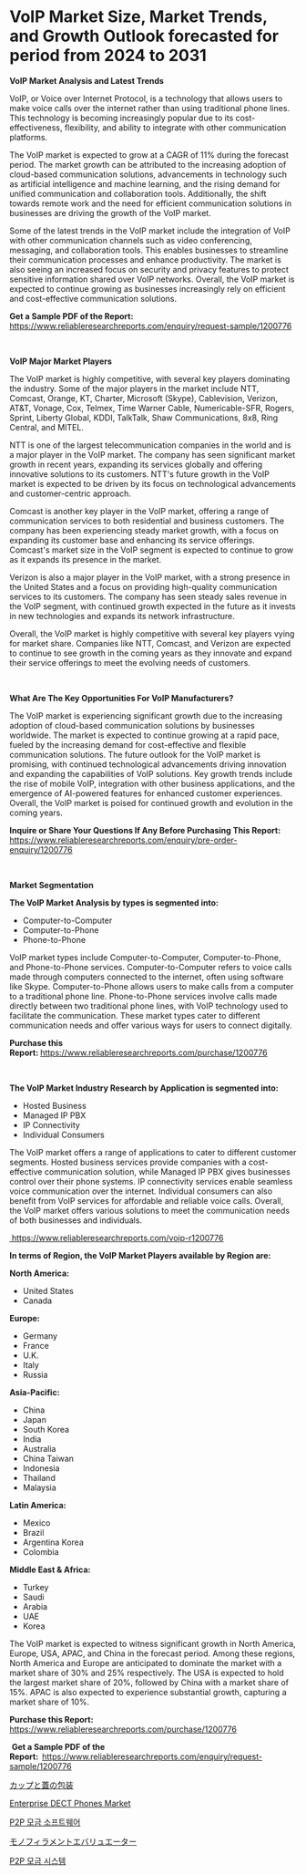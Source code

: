 <p><h1>VoIP Market Size, Market Trends, and Growth Outlook forecasted for period from 2024 to 2031</h1></p><p><strong>VoIP Market Analysis and Latest Trends</strong></p>
<p><p>VoIP, or Voice over Internet Protocol, is a technology that allows users to make voice calls over the internet rather than using traditional phone lines. This technology is becoming increasingly popular due to its cost-effectiveness, flexibility, and ability to integrate with other communication platforms.</p><p>The VoIP market is expected to grow at a CAGR of 11% during the forecast period. The market growth can be attributed to the increasing adoption of cloud-based communication solutions, advancements in technology such as artificial intelligence and machine learning, and the rising demand for unified communication and collaboration tools. Additionally, the shift towards remote work and the need for efficient communication solutions in businesses are driving the growth of the VoIP market.</p><p>Some of the latest trends in the VoIP market include the integration of VoIP with other communication channels such as video conferencing, messaging, and collaboration tools. This enables businesses to streamline their communication processes and enhance productivity. The market is also seeing an increased focus on security and privacy features to protect sensitive information shared over VoIP networks. Overall, the VoIP market is expected to continue growing as businesses increasingly rely on efficient and cost-effective communication solutions.</p></p>
<p><strong>Get a Sample PDF of the Report:&nbsp;</strong> <a href="https://www.reliableresearchreports.com/enquiry/request-sample/1200776">https://www.reliableresearchreports.com/enquiry/request-sample/1200776</a></p>
<p>&nbsp;</p>
<p><strong>VoIP Major Market Players</strong></p>
<p><p>The VoIP market is highly competitive, with several key players dominating the industry. Some of the major players in the market include NTT, Comcast, Orange, KT, Charter, Microsoft (Skype), Cablevision, Verizon, AT&T, Vonage, Cox, Telmex, Time Warner Cable, Numericable-SFR, Rogers, Sprint, Liberty Global, KDDI, TalkTalk, Shaw Communications, 8x8, Ring Central, and MITEL.</p><p>NTT is one of the largest telecommunication companies in the world and is a major player in the VoIP market. The company has seen significant market growth in recent years, expanding its services globally and offering innovative solutions to its customers. NTT's future growth in the VoIP market is expected to be driven by its focus on technological advancements and customer-centric approach.</p><p>Comcast is another key player in the VoIP market, offering a range of communication services to both residential and business customers. The company has been experiencing steady market growth, with a focus on expanding its customer base and enhancing its service offerings. Comcast's market size in the VoIP segment is expected to continue to grow as it expands its presence in the market.</p><p>Verizon is also a major player in the VoIP market, with a strong presence in the United States and a focus on providing high-quality communication services to its customers. The company has seen steady sales revenue in the VoIP segment, with continued growth expected in the future as it invests in new technologies and expands its network infrastructure.</p><p>Overall, the VoIP market is highly competitive with several key players vying for market share. Companies like NTT, Comcast, and Verizon are expected to continue to see growth in the coming years as they innovate and expand their service offerings to meet the evolving needs of customers.</p></p>
<p>&nbsp;</p>
<p><strong>What Are The Key Opportunities For VoIP Manufacturers?</strong></p>
<p><p>The VoIP market is experiencing significant growth due to the increasing adoption of cloud-based communication solutions by businesses worldwide. The market is expected to continue growing at a rapid pace, fueled by the increasing demand for cost-effective and flexible communication solutions. The future outlook for the VoIP market is promising, with continued technological advancements driving innovation and expanding the capabilities of VoIP solutions. Key growth trends include the rise of mobile VoIP, integration with other business applications, and the emergence of AI-powered features for enhanced customer experiences. Overall, the VoIP market is poised for continued growth and evolution in the coming years.</p></p>
<p><strong>Inquire or Share Your Questions If Any Before Purchasing This Report:</strong> <a href="https://www.reliableresearchreports.com/enquiry/pre-order-enquiry/1200776">https://www.reliableresearchreports.com/enquiry/pre-order-enquiry/1200776</a></p>
<p>&nbsp;</p>
<p><strong>Market Segmentation</strong></p>
<p><strong>The VoIP Market Analysis by types is segmented into:</strong></p>
<p><ul><li>Computer-to-Computer</li><li>Computer-to-Phone</li><li>Phone-to-Phone</li></ul></p>
<p><p>VoIP market types include Computer-to-Computer, Computer-to-Phone, and Phone-to-Phone services. Computer-to-Computer refers to voice calls made through computers connected to the internet, often using software like Skype. Computer-to-Phone allows users to make calls from a computer to a traditional phone line. Phone-to-Phone services involve calls made directly between two traditional phone lines, with VoIP technology used to facilitate the communication. These market types cater to different communication needs and offer various ways for users to connect digitally.</p></p>
<p><strong>Purchase this Report:&nbsp;</strong><a href="https://www.reliableresearchreports.com/purchase/1200776">https://www.reliableresearchreports.com/purchase/1200776</a></p>
<p>&nbsp;</p>
<p><strong>The VoIP Market Industry Research by Application is segmented into:</strong></p>
<p><ul><li>Hosted Business</li><li>Managed IP PBX</li><li>IP Connectivity</li><li>Individual Consumers</li></ul></p>
<p><p>The VoIP market offers a range of applications to cater to different customer segments. Hosted business services provide companies with a cost-effective communication solution, while Managed IP PBX gives businesses control over their phone systems. IP connectivity services enable seamless voice communication over the internet. Individual consumers can also benefit from VoIP services for affordable and reliable voice calls. Overall, the VoIP market offers various solutions to meet the communication needs of both businesses and individuals.</p></p>
<p><a href="https://www.reliableresearchreports.com/voip-r1200776">&nbsp;https://www.reliableresearchreports.com/voip-r1200776</a></p>
<p><strong>In terms of Region, the VoIP Market Players available by Region are:</strong></p>
<p>
    <p> <strong> North America: </strong>
        <ul>
            <li>United States</li>
            <li>Canada</li>
        </ul>
        </p> 
    <p> <strong> Europe: </strong>
        <ul>
            <li>Germany</li>
            <li>France</li>
            <li>U.K.</li>
            <li>Italy</li>
            <li>Russia</li>
        </ul>
        </p> 
    <p> <strong> Asia-Pacific: </strong>
        <ul>
            <li>China</li>
            <li>Japan</li>
            <li>South Korea</li>
            <li>India</li>
            <li>Australia</li>
            <li>China Taiwan</li>
            <li>Indonesia</li>
            <li>Thailand</li>
            <li>Malaysia</li>
        </ul>
        </p> 
    <p> <strong> Latin America: </strong>
        <ul>
            <li>Mexico</li>
            <li>Brazil</li>
            <li>Argentina Korea</li>
            <li>Colombia</li>
        </ul>
        </p> 
    <p> <strong> Middle East & Africa: </strong>
        <ul>
            <li>Turkey</li>
            <li>Saudi</li>
            <li>Arabia</li>
            <li>UAE</li>
            <li>Korea</li>
        </ul>
    </p>
    </p>
<p><p>The VoIP market is expected to witness significant growth in North America, Europe, USA, APAC, and China in the forecast period. Among these regions, North America and Europe are anticipated to dominate the market with a market share of 30% and 25% respectively. The USA is expected to hold the largest market share of 20%, followed by China with a market share of 15%. APAC is also expected to experience substantial growth, capturing a market share of 10%.</p></p>
<p><strong>Purchase this Report: </strong><a href="https://www.reliableresearchreports.com/purchase/1200776">https://www.reliableresearchreports.com/purchase/1200776</a></p>
<p>&nbsp;<strong>Get a Sample PDF of the Report:&nbsp;&nbsp;</strong><a href="https://www.reliableresearchreports.com/enquiry/request-sample/1200776">https://www.reliableresearchreports.com/enquiry/request-sample/1200776</a></p>
<p><strong></strong></p>
<p><p><a href="https://github.com/Alenaieme/Market-Research-Report-List-1/blob/main/7836389151402.md">カップと蓋の包装</a></p><p><a href="https://github.com/changoleonlaverguenzanoexiste/Market-Research-Report-List-3/blob/main/enterprise-dect-phones-market.md">Enterprise DECT Phones Market</a></p><p><a href="https://github.com/JosefaRice/Market-Research-Report-List-1/blob/main/3317300161330.md">P2P 모금 소프트웨어</a></p><p><a href="https://github.com/klon646/Market-Research-Report-List-1/blob/main/4935432151401.md">モノフィラメントエバリュエーター</a></p><p><a href="https://github.com/xvz497517413/Market-Research-Report-List-2/blob/main/7373658161331.md">P2P 모금 시스템</a></p></p>